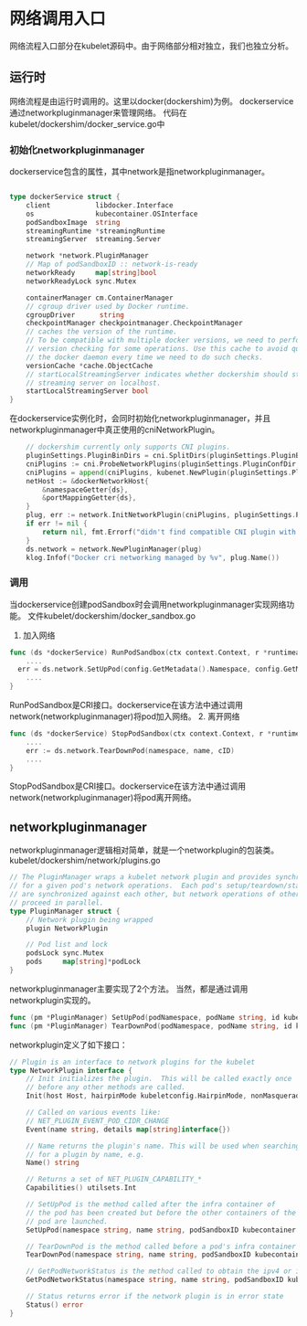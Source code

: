 # 网络调用入口
网络流程入口部分在kubelet源码中。由于网络部分相对独立，我们也独立分析。
## 运行时
网络流程是由运行时调用的。这里以docker(dockershim)为例。
dockerservice通过networkpluginmanager来管理网络。
代码在kubelet/dockershim/docker_service.go中
### 初始化networkpluginmanager
dockerservice包含的属性，其中network是指networkpluginmanager。
```go

type dockerService struct {
	client           libdocker.Interface
	os               kubecontainer.OSInterface
	podSandboxImage  string
	streamingRuntime *streamingRuntime
	streamingServer  streaming.Server

	network *network.PluginManager
	// Map of podSandboxID :: network-is-ready
	networkReady     map[string]bool
	networkReadyLock sync.Mutex

	containerManager cm.ContainerManager
	// cgroup driver used by Docker runtime.
	cgroupDriver      string
	checkpointManager checkpointmanager.CheckpointManager
	// caches the version of the runtime.
	// To be compatible with multiple docker versions, we need to perform
	// version checking for some operations. Use this cache to avoid querying
	// the docker daemon every time we need to do such checks.
	versionCache *cache.ObjectCache
	// startLocalStreamingServer indicates whether dockershim should start a
	// streaming server on localhost.
	startLocalStreamingServer bool
}
```
在dockerservice实例化时，会同时初始化networkpluginmanager，并且networkpluginmanager中真正使用的cniNetworkPlugin。
```go
	// dockershim currently only supports CNI plugins.
	pluginSettings.PluginBinDirs = cni.SplitDirs(pluginSettings.PluginBinDirString)
	cniPlugins := cni.ProbeNetworkPlugins(pluginSettings.PluginConfDir, pluginSettings.PluginBinDirs)
	cniPlugins = append(cniPlugins, kubenet.NewPlugin(pluginSettings.PluginBinDirs))
	netHost := &dockerNetworkHost{
		&namespaceGetter{ds},
		&portMappingGetter{ds},
	}
	plug, err := network.InitNetworkPlugin(cniPlugins, pluginSettings.PluginName, netHost, pluginSettings.HairpinMode, pluginSettings.NonMasqueradeCIDR, pluginSettings.MTU)
	if err != nil {
		return nil, fmt.Errorf("didn't find compatible CNI plugin with given settings %+v: %v", pluginSettings, err)
	}
	ds.network = network.NewPluginManager(plug)
    klog.Infof("Docker cri networking managed by %v", plug.Name())
```
### 调用
当dockerservice创建podSandbox时会调用networkpluginmanager实现网络功能。
文件kubelet/dockershim/docker_sandbox.go
1. 加入网络
```go
func (ds *dockerService) RunPodSandbox(ctx context.Context, r *runtimeapi.RunPodSandboxRequest) (*runtimeapi.RunPodSandboxResponse, error) {
    ....
  err = ds.network.SetUpPod(config.GetMetadata().Namespace, config.GetMetadata().Name, cID, config.Annotations, networkOptions)
    ....
}
```
RunPodSandbox是CRI接口。dockerservice在该方法中通过调用network(networkpluginmanager)将pod加入网络。
2. 离开网络
```go
func (ds *dockerService) StopPodSandbox(ctx context.Context, r *runtimeapi.StopPodSandboxRequest) (*runtimeapi.StopPodSandboxResponse, error) {
    ....
    err := ds.network.TearDownPod(namespace, name, cID)
    ....
}
```
StopPodSandbox是CRI接口。dockerservice在该方法中通过调用network(networkpluginmanager)将pod离开网络。

## networkpluginmanager
networkpluginmanager逻辑相对简单，就是一个networkplugin的包装类。
kubelet/dockershim/network/plugins.go
```go
// The PluginManager wraps a kubelet network plugin and provides synchronization
// for a given pod's network operations.  Each pod's setup/teardown/status operations
// are synchronized against each other, but network operations of other pods can
// proceed in parallel.
type PluginManager struct {
	// Network plugin being wrapped
	plugin NetworkPlugin

	// Pod list and lock
	podsLock sync.Mutex
	pods     map[string]*podLock
}
```
networkpluginmanager主要实现了2个方法。
当然，都是通过调用networkplugin实现的。
```go
func (pm *PluginManager) SetUpPod(podNamespace, podName string, id kubecontainer.ContainerID, annotations, options map[string]string) error
func (pm *PluginManager) TearDownPod(podNamespace, podName string, id kubecontainer.ContainerID) error 
```

networkplugin定义了如下接口：
```go
// Plugin is an interface to network plugins for the kubelet
type NetworkPlugin interface {
	// Init initializes the plugin.  This will be called exactly once
	// before any other methods are called.
	Init(host Host, hairpinMode kubeletconfig.HairpinMode, nonMasqueradeCIDR string, mtu int) error

	// Called on various events like:
	// NET_PLUGIN_EVENT_POD_CIDR_CHANGE
	Event(name string, details map[string]interface{})

	// Name returns the plugin's name. This will be used when searching
	// for a plugin by name, e.g.
	Name() string

	// Returns a set of NET_PLUGIN_CAPABILITY_*
	Capabilities() utilsets.Int

	// SetUpPod is the method called after the infra container of
	// the pod has been created but before the other containers of the
	// pod are launched.
	SetUpPod(namespace string, name string, podSandboxID kubecontainer.ContainerID, annotations, options map[string]string) error

	// TearDownPod is the method called before a pod's infra container will be deleted
	TearDownPod(namespace string, name string, podSandboxID kubecontainer.ContainerID) error

	// GetPodNetworkStatus is the method called to obtain the ipv4 or ipv6 addresses of the container
	GetPodNetworkStatus(namespace string, name string, podSandboxID kubecontainer.ContainerID) (*PodNetworkStatus, error)

	// Status returns error if the network plugin is in error state
	Status() error
}
```


